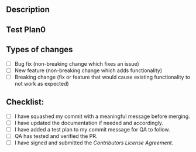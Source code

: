 <!--- Before filing a PR, make sure an accepted and open issue is tied -->
<!--- to this request. PRs without an accompanying issue will not be -->
<!--- accepted. -->

<!--- Provide a general summary of your changes in the Title above -->
<!--- Prepend with [FEATURE] or [FIX] to describe the type of change -->

## Description
<!--- Describe your changes in detail and link the open and accepted -->
<!--- issue here to easily track it. -->

<!--- If you are fixing an exisiting bug, please include steps to replicate -->
<!--- the issue -->

## Test Plan0
<!--- Add steps to manually test the changes. -->
<!--- Include here the expected behavior of the system -->

<!--- Add screenshots to make it easier to visually verify. -->

## Types of changes
<!--- What types of changes does your code introduce? Put an `x` in all the boxes that apply: -->
- [ ] Bug fix (non-breaking change which fixes an issue)
- [ ] New feature (non-breaking change which adds functionality)
- [ ] Breaking change (fix or feature that would cause existing functionality to not work as expected)

## Checklist:
<!--- Go over all the following points, and put an `x` in all the boxes that apply. -->
<!--- If you're unsure about any of these, don't hesitate to ask. We're here to help! -->
- [ ] I have squashed my commit with a meaningful message before merging.
- [ ] I have updated the documentation if needed and accordingly.
- [ ] I have added a test plan to my commit message for QA to follow.
- [ ] QA has tested and verified the PR.
- [ ] I have signed and submitted the *Contributors License Agreement*.
